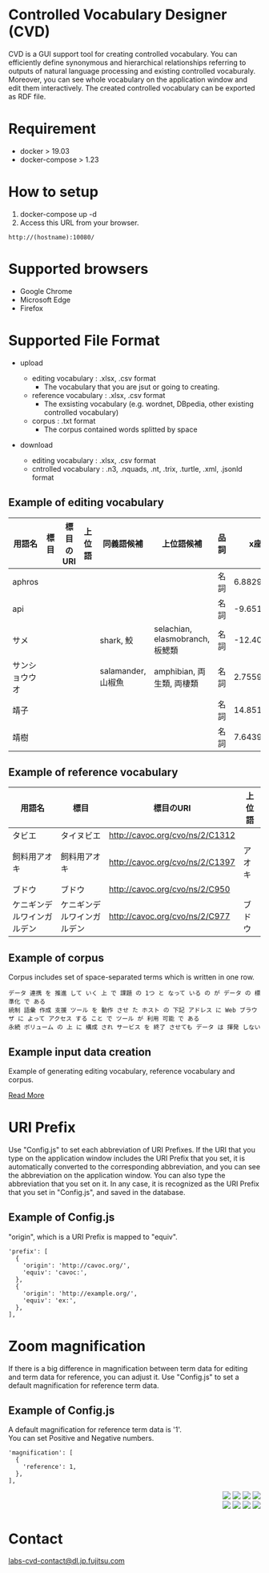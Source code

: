 # Controlled Vocabulary Designer (CVD)

CVD is a GUI support tool for creating controlled vocabulary.
You can efficiently define synonymous and hierarchical relationships referring to
outputs of natural language processing and existing controlled vocaburaly.
Moreover, you can see whole vocabulary on the application window and edit them interactively.
The created controlled vocabulary can be exported as RDF file.

# Requirement

- docker > 19.03
- docker-compose > 1.23

# How to setup

1. docker-compose up -d
2. Access this URL from your browser.

```
http://(hostname):10080/
```

# Supported browsers

* Google Chrome
* Microsoft Edge
* Firefox

# Supported File Format

* upload
  * editing vocabulary :  .xlsx, .csv format
    * The vocabulary that you are jsut or going to creating.
  * reference vocabulary : .xlsx, .csv format
    * The exsisting vocabulary (e.g. wordnet, DBpedia, other existing controlled vocabulary)
  * corpus : .txt format
    * The corpus contained words splitted by space

* download
  * editing vocabulary : .xlsx, .csv format
  * cntrolled vocabulary : .n3, .nquads, .nt, .trix, .turtle, .xml, .jsonld format

## Example of editing vocabulary

|用語名|標目|標目のURI|上位語|同義語候補|上位語候補|品詞|x座標値|y座標値|色1|色2|
|----|----|----|----|----|----|----|----|----|----|----|
|aphros||||||名詞|6.882962381|-0.782237226|black|black|
|api||||||名詞|-9.651039608|15.05839617|black|black|
|サメ||||shark, 鮫|selachian, elasmobranch, 板鰓類|名詞|-12.40469425|1.260754069|black|black|
|サンショウウオ||||salamander, 山椒魚|amphibian, 両生類, 両棲類|名詞|2.755970296|-1.591457808|black|black|
|靖子||||||名詞|14.85126593|-1.219740487|black|black|
|靖樹||||||名詞|7.643998834|-0.408532063|black|black|

## Example of reference vocabulary

|用語名|標目|標目のURI|上位語|
|----|----|----|----|
|タビエ|タイヌビエ|http://cavoc.org/cvo/ns/2/C1312||
|飼料用アオキ|飼料用アオキ|http://cavoc.org/cvo/ns/2/C1397|アオキ|
|ブドウ|ブドウ|http://cavoc.org/cvo/ns/2/C950	||
|ケニギンデルワインガルデン|ケニギンデルワインガルデン|http://cavoc.org/cvo/ns/2/C977|ブドウ|


## Example of corpus

Corpus includes set of space-separated terms which is written in one row.

```
データ 連携 を 推進 して いく 上 で 課題 の 1つ と なって いる の が データ の 標準化 で ある
統制 語彙 作成 支援 ツール を 動作 させ た ホスト の 下記 アドレス に Web ブラウザ に よって アクセス する こと で ツール が 利用 可能 で ある
永続 ボリューム の 上 に 構成 され サービス を 終了 させても データ は 揮発 しない
```

## Example input data creation

Example of generating editing vocabulary, reference vocabulary and corpus.

[Read More](example-inputdata-creation/README.md)


# URI Prefix

Use "Config.js" to set each abbreviation of URI Prefixes.
If the URI that you type on the application window includes the URI Prefix that you set, it is automatically converted to the corresponding abbreviation,
and you can see the abbreviation on the application window. You can also type the abbreviation that you set on it. In any case, it is recognized as the URI Prefix that you set in "Config.js", and saved in the database.

## Example of Config.js

"origin", which is a URI Prefix is mapped to "equiv".

```
'prefix': [
  {
    'origin': 'http://cavoc.org/',
    'equiv': 'cavoc:',
  },
  {
    'origin': 'http://example.org/',
    'equiv': 'ex:',
  },
],

```


# Zoom magnification

If there is a big difference in magnification between term data for editing and term data for reference, you can adjust it.
Use "Config.js" to set a default magnification for reference term data.

## Example of Config.js

A default magnification for reference term data is '1'.  
You can set Positive and Negative numbers.

```
'magnification': [
  {
    'reference': 1,
  },
],

```

<div align="right">
    <img src="https://img.shields.io/badge/nginx-1.19.3-color.svg?style=plastic&logo=nginx">
    <img src="https://img.shields.io/badge/npm-lts-red.svg?style=plastic&logo=npm">
    <img src="https://img.shields.io/badge/python-3-blue.svg?style=plastic&logo=python">
    <img src="https://img.shields.io/badge/postgreSQL-12.4-white.svg?style=plastic&logo=postgreSQL">
    <br>
    <img src="https://img.shields.io/badge/react--blue.svg?style=plastic&logo=react">
    <img src="https://img.shields.io/badge/MaterialUI--white.svg?style=plastic&logo=Material-UI">
    <img src="https://img.shields.io/badge/Webpack--blue.svg?style=plastic&logo=Webpack">
    <img src="https://img.shields.io/badge/Flask--white.svg?style=plastic&logo=Flask">
</div>

# Contact
labs-cvd-contact@dl.jp.fujitsu.com


